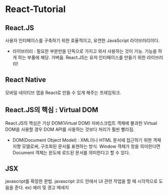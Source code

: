# React-Tutorial
## React.JS
사용자 인터페이스를 구축하기 위한 효율적이고, 유연한 JavaScript 라이브러리이다.
- 라이브러리 : 필요한 부분만을 단독으로 가지고 와서 사용하는 것이 가능. 기능을 하게 하는 부품에 해당. 가벼움. React.JS는 유저 인터페이스를 만들기 위한 라이브러리!

## React Native
모바일 네이티브 앱을 React로 만들 수 있게 해주는 프레임워크.

## React.JS의 핵심 : Virtual DOM
React.JS의 핵심은 가상 DOM(Virtual DOM)
자바스크립트 객체에 불과한 Virtual DOM을 사용할 경우 DOM API를 사용하는 것보다 처리가 훨씬 빨라짐.
- DOM(Document Object Model) : XML이나 HTML 문서에 접근하기 위한 객체 지향 모델로써, 구조화된 문서를 표현하는 방식. 
                               Window 객체가 창을 의미한다면 Document 객체는 윈도에 로드된 문서를 의미한다고 할 수 있다.
## JSX
javascript를 확장한 문법.
javascript 코드 안에서 UI 관련 작업을 할 때 시각적으로 도움을 준다.
ex) 에러 및 경고 메세지
